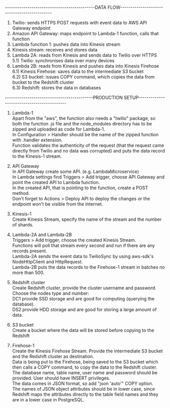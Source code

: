 --------------------------------------------DATA FLOW--------------------------------------------
1) Twilio: sends HTTPS POST requests with event data to AWS API Gateway endpoint
2) Amazon API Gateway: maps endpoint to Lambda-1 function, calls that function
3) Lambda function 1: pushes data into Kinesis stream
4) Kinesis stream: receives and stores data
5) Lambda 2A: reads from Kinesis and sends data to Twilio over HTTPS
    <br>5.1) Twilio: synchronises data over many devices
6) Lambda 2B: reads from Kinesis and pushes data into Kinesis Firehose
    <br>6.1) Kinesis Firehose: saves data to the intermediate S3 bucket
    <br>6.2) S3 bucket: issues COPY command, which copies the data from bucket to the Redshift cluster
    <br>6.3) Redshift: stores the data in databases

-------------------------------------------PRODUCTION SETUP-------------------------------------------
1. Lambda-1<br>
Apart from the "aws", the function also needs a "twilio" package, so both the function .js file and the node_modules directory has to be zipped and uploaded as code for Lambda-1.<br>
In Configuration > Handler should be the name of the zipped function with .handler extension.<br>
Function validates the authenticity of the request (that the request came directly from Twilio and no data was corrupted) and puts the data record to the Kinesis-1 stream.

2. API Gateway<br>
In API Gateway create some API. (e.g. LambdaMicroservice)<br>
In Lambda settings find Triggers > Add trigger, choose API Gateway and point the created API to Lambda function.<br>
In the created API, that is pointing to the function, create a POST method.<br>
Don't forget to Actions > Deploy API to deploy the changes or the endpoint won't be visible from the Internet.

3. Kinesis-1<br>
Create Kinesis Stream, specify the name of the stream and the number of shards.

4. Lambda-2A and Lambda-2B<br>
Triggers > Add trigger, choose the created Kinesis Stream.<br>
Functions will poll that stream every second and run if there are any records present.<br>
Lambda-2A sends the event data to TwilioSync by using aws-sdk's NodeHttpClient and HttpRequest.<br>
Lambda-2B puts the data records to the Firehose-1 stream in batches no more than 500.

5. Redshift cluster<br>
Create Redshift cluster, provide the cluster username and password.<br>
Choose the nodes type and number:<br>
DC1 provide SSD storage and are good for computing (querying the database).<br>
DS2 provide HDD storage and are good for storing a large amount of data.

6. S3 bucket<br>
Create a bucket where the data will be stored before copying to the Redshift

7. Firehose-1<br>
Create the Kinesis Firehose Stream. Provide the intermediate S3 bucket and the Redshift cluster as destination.<br>
Data is being put to the Firehose, being saved to the S3 bucket which then calls a COPY command, to copy the data to the Redshift cluster.<br>
The database name, table name, user name and password should be provided. User should have INSERT privileges.<br>
The data comes in JSON format, so add "json 'auto'" COPY option.<br>
The names of JSON object attributes should be in lower case, since Redshift maps the attributes directly to the table field names and they are in a lower case in PostgreSQL.